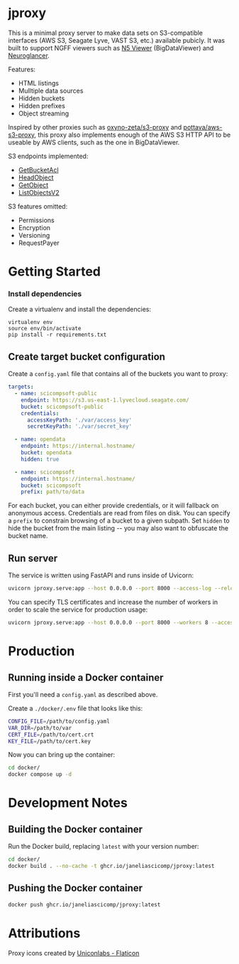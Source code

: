 # jproxy

This is a minimal proxy server to make data sets on S3-compatible interfaces (AWS S3, Seagate Lyve, VAST S3, etc.) available pubicly. It was built to support NGFF viewers such as [N5 Viewer](https://github.com/saalfeldlab/n5-viewer) (BigDataViewer) and [Neuroglancer](https://github.com/google/neuroglancer).

Features:
* HTML listings
* Mulltiple data sources
* Hidden buckets
* Hidden prefixes
* Object streaming

Inspired by other proxies such as [oxyno-zeta/s3-proxy](https://github.com/oxyno-zeta/s3-proxy) and [pottava/aws-s3-proxy](https://github.com/pottava/aws-s3-proxy), this proxy also implements enough of the AWS S3 HTTP API to be useable by AWS clients, such as the one in BigDataViewer.

S3 endpoints implemented:
* [GetBucketAcl](https://docs.aws.amazon.com/AmazonS3/latest/API/API_GetBucketAcl.html)
* [HeadObject](https://docs.aws.amazon.com/AmazonS3/latest/API/API_HeadObject.html)
* [GetObject](https://docs.aws.amazon.com/AmazonS3/latest/API/API_GetObject.html)
* [ListObjectsV2](https://docs.aws.amazon.com/AmazonS3/latest/API/API_ListObjectsV2.html)

S3 features omitted:
* Permissions
* Encryption
* Versioning
* RequestPayer

# Getting Started

### Install dependencies

Create a virtualenv and install the dependencies:

    virtualenv env
    source env/bin/activate
    pip install -r requirements.txt

## Create target bucket configuration

Create a `config.yaml` file that contains all of the buckets you want to proxy:

```yaml
targets:
  - name: scicompsoft-public
    endpoint: https://s3.us-east-1.lyvecloud.seagate.com/
    bucket: scicompsoft-public
    credentials:
      accessKeyPath: './var/access_key'
      secretKeyPath: './var/secret_key'

  - name: opendata
    endpoint: https://internal.hostname/
    bucket: opendata
    hidden: true

  - name: scicompsoft
    endpoint: https://internal.hostname/
    bucket: scicompsoft
    prefix: path/to/data
```

For each bucket, you can either provide credentials, or it will fallback on anonymous access. Credentials are read from files on disk. You can specify a `prefix` to constrain browsing of a bucket to a given subpath. Set `hidden` to hide the bucket from the main listing -- you may also want to obfuscate the bucket name.

## Run server

The service is written using FastAPI and runs inside of Uvicorn:

```bash
uvicorn jproxy.serve:app --host 0.0.0.0 --port 8000 --access-log --reload
```

You can specify TLS certificates and increase the number of workers in order to scale the service for production usage:

```bash
uvicorn jproxy.serve:app --host 0.0.0.0 --port 8000 --workers 8 --access-log --ssl-keyfile /opt/tls/cert.key --ssl-certfile /opt/tls/cert.crt
```

# Production

## Running inside a Docker container

First you'll need a `config.yaml` as described above.

Create a `./docker/.env` file that looks like this:

```bash
CONFIG_FILE=/path/to/config.yaml
VAR_DIR=/path/to/var
CERT_FILE=/path/to/cert.crt
KEY_FILE=/path/to/cert.key
```

Now you can bring up the container:

```bash
cd docker/
docker compose up -d
```

# Development Notes

## Building the Docker container

Run the Docker build, replacing `latest` with your version number:

```bash
cd docker/
docker build . --no-cache -t ghcr.io/janeliascicomp/jproxy:latest
```

## Pushing the Docker container

```bash
docker push ghcr.io/janeliascicomp/jproxy:latest
```

# Attributions

Proxy icons created by <a href="https://www.flaticon.com/free-icons/proxy" title="proxy icons">Uniconlabs - Flaticon</a>
